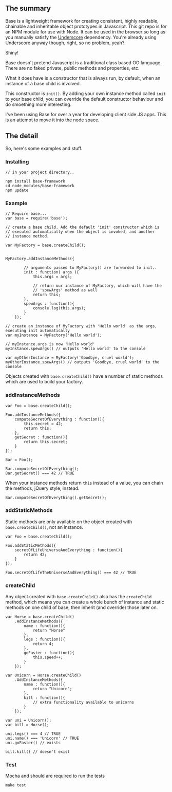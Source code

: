 ## The summary

Base is a lightweight framework for creating consistent, highly readable, chainable and inheritable object prototypes in Javascript. This git repo is for an NPM module for use with Node. It can be used in the browser so long as you manually satisfy the [Underscore](http://documentcloud.github.com/underscore/) dependency. You're already using Underscore anyway though, right, so no problem, yeah? 

Shiny!

Base doesn't pretend Javascript is a traditional class based OO language. There are no faked private, public methods and properties, etc.

What it does have is a constructor that is always run, by default, when an instance of a base child is involved.

This constructor is `init()`. By adding your own instance method called `init` to your base child, you can override the default constructor behaviour and do smoething more interesting. 

I've been using Base for over a year for developing client side JS apps. This is an attempt to move it into the node space.

## The detail

So, here's some examples and stuff.

### Installing

	// in your project directory..

	npm install base-framework
	cd node_modules/base-framework
	npm update

### Example

	// Require base...
	var base = require('base');
 
	// create a base child. Add the default 'init' constructor which is
	// executed automatically when the object is invoked, and another 
	// instance method.

	var MyFactory = base.createChild();


	MyFactory.addInstanceMethods({

			// arguments passed to MyFactory() are forwarded to init..
			init : function( args ){
				this.args = args;

				// return our instance of MyFactory, which will have the 
				// 'spewArgs' method as well
				return this;
			},
			spewArgs : function(){
				console.log(this.args);
			}
		});

	// create an instance of MyFactory with 'Hello world' as the args, executing init automatically
	var myInstance = MyFactory('Hello world');

	// myInstance.args is now 'Hello world'
	myInstance.spewArgs() // outputs 'Hello world' to the console

	var myOtherInstance = MyFactory('Goodbye, cruel world');
	myOtherInstance.spewArgs() // outputs 'Goodbye, cruel world' to the console

Objects created with `base.createChild()` have a number of static methods which are used to build your factory.

### addInstanceMethods

	var Foo = base.createChild();

	Foo.addInstanceMethods({
		computeSecretOfEverything : function(){
			this.secret = 42;
			return this;
		},
		getSecret : function(){
			return this.secret;
		}
	});

	Bar = Foo();

	Bar.computeSecretOfEverything();
	Bar.getSecret() === 42 // TRUE

When your instance methods return `this` instead of a value, you can chain the methods, jQuery style, instead.

	Bar.computeSecretOfEverything().getSecret();

### addStaticMethods

Static methods are only available on the object created with `base.createChild()`, not an instance.

	var Foo = base.createChild();

	Foo.addStaticMethods({
		secretOfLifeUniverseAndEverything : function(){
			return 42;
		}
	});

	Foo.secretOfLifeTheUniverseAndEverything() === 42 // TRUE

### createChild

Any object created with `base.createChild()` also has the `createChild` method, which means you can create a whole bunch of instance and static methods on one child of base, then inherit (and override) those later on.

	var Horse = base.createChild()
		.AddInstanceMethods({
			name : function(){
				return "Horse"
			},
			legs : function(){
				return 4;
			},
			goFaster : function(){
				this.speed++;
			}
		});

	var Unicorn = Horse.createChild()
		.AddInstanceMethods({
			name : function(){
				return "Unicorn";
			},
			kill : function(){
				// extra functionality available to unicorns
			}
		});

	var uni = Unicorn();
	var bill = Horse();

	uni.legs() === 4 // TRUE
	uni.name() === 'Unicorn' // TRUE
	uni.goFaster() // exists

	bill.kill() // doesn't exist

### Test

Mocha and should are required to run the tests

	make test

